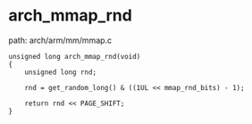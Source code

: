 arch_mmap_rnd
========================================

path: arch/arm/mm/mmap.c
```
unsigned long arch_mmap_rnd(void)
{
    unsigned long rnd;

    rnd = get_random_long() & ((1UL << mmap_rnd_bits) - 1);

    return rnd << PAGE_SHIFT;
}
```